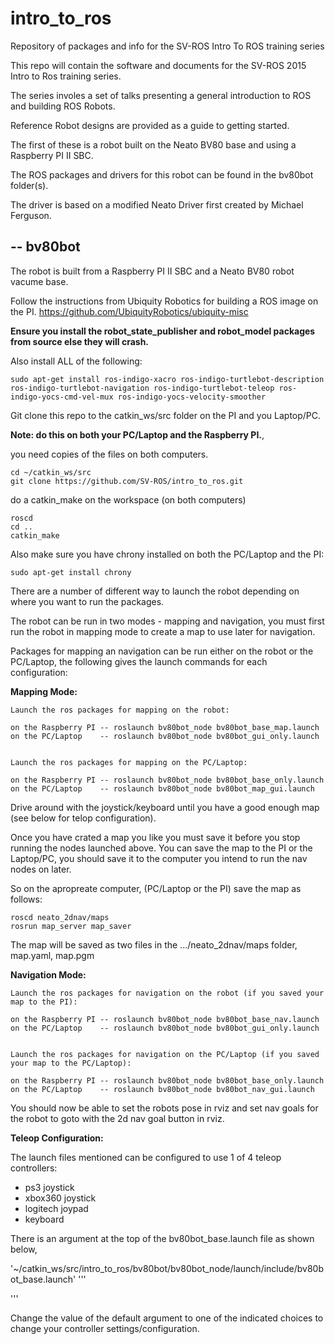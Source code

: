 # intro_to_ros
Repository of packages and info for the SV-ROS Intro To ROS training series

This repo will contain the software and documents for the SV-ROS 2015 Intro to Ros training series.

The series involes a set of talks presenting a general introduction to ROS and building ROS Robots.

Reference Robot designs are provided as a guide to getting started.

The first of these is a robot built on the Neato BV80 base and using a Raspberry PI II SBC.

The ROS packages and drivers for this robot can be found in the bv80bot folder(s).

The driver is based on a modified Neato Driver first created by Michael Ferguson.

--
bv80bot
-------

  The robot is built from a Raspberry PI II SBC and a Neato BV80 robot vacume base.
  
  Follow the instructions from Ubiquity Robotics for building a ROS image on the PI.
  https://github.com/UbiquityRobotics/ubiquity-misc
  
  <b>Ensure you install the robot_state_publisher and robot_model packages from source else they will crash.</b>
  
  Also install ALL of the following:
  ```
  sudo apt-get install ros-indigo-xacro ros-indigo-turtlebot-description ros-indigo-turtlebot-navigation ros-indigo-turtlebot-teleop ros-indigo-yocs-cmd-vel-mux ros-indigo-yocs-velocity-smoother
```
  
  Git clone this repo to the catkin_ws/src folder on the PI and you Laptop/PC.
  
  <b>Note: do this on both your PC/Laptop and the Raspberry PI.</b>, 
  
  you need copies of the files on both computers.
  
  ```
  cd ~/catkin_ws/src
  git clone https://github.com/SV-ROS/intro_to_ros.git
  ```
  do a catkin_make on the workspace (on both computers)
  
  ```
  roscd
  cd ..
  catkin_make
  ```
  
  Also make sure you have chrony installed on both the PC/Laptop and the PI:
  
  ```
  sudo apt-get install chrony
  ```
 
  There are a number of different way to launch the robot depending on where you want to run the packages.
  
  The robot can be run in two modes - mapping and navigation, you must first run the robot in mapping mode to create a   map to use later for navigation.
  
  
  Packages for mapping an navigation can be run either on the robot or the PC/Laptop, the following gives the launch     commands for each configuration:
  
  <b>Mapping Mode:</b>
  
    Launch the ros packages for mapping on the robot:
    
    on the Raspberry PI -- roslaunch bv80bot_node bv80bot_base_map.launch
    on the PC/Laptop    -- roslaunch bv80bot_node bv80bot_gui_only.launch
    
    
    Launch the ros packages for mapping on the PC/Laptop:
    
    on the Raspberry PI -- roslaunch bv80bot_node bv80bot_base_only.launch
    on the PC/Laptop    -- roslaunch bv80bot_node bv80bot_map_gui.launch
    
Drive around with the joystick/keyboard until you have a good enough map (see below for telop configuration).

Once you have crated a map you like you must save it before you stop running the nodes launched above.
You can save the map to the PI or the Laptop/PC, you should save it to the computer you intend to run the nav nodes on later.

So on the apropreate computer, (PC/Laptop or the PI) save the map as follows:
```
roscd neato_2dnav/maps
rosrun map_server map_saver
```
The map will be saved as two files in the .../neato_2dnav/maps folder, map.yaml, map.pgm


  <b>Navigation Mode:</b>
  
    Launch the ros packages for navigation on the robot (if you saved your map to the PI):
    
    on the Raspberry PI -- roslaunch bv80bot_node bv80bot_base_nav.launch
    on the PC/Laptop    -- roslaunch bv80bot_node bv80bot_gui_only.launch
    
    
    Launch the ros packages for navigation on the PC/Laptop (if you saved your map to the PC/Laptop):
    
    on the Raspberry PI -- roslaunch bv80bot_node bv80bot_base_only.launch
    on the PC/Laptop    -- roslaunch bv80bot_node bv80bot_nav_gui.launch
    
  You should now be able to set the robots pose in rviz and set nav goals for the robot to goto with the 2d nav goal button in rviz.
    
    
  <b>Teleop Configuration:</b>
  
  The launch files mentioned can be configured to use 1 of 4 teleop controllers:
  - ps3 joystick
  - xbox360 joystick
  - logitech joypad
  - keyboard
  
  There is an argument at the top of the bv80bot_base.launch file as shown below,

  '~/catkin_ws/src/intro_to_ros/bv80bot/bv80bot_node/launch/include/bv80bot_base.launch'
  '''
  <!-- Change this to use a different joystick controller -->
  <!-- Set the default value for the 'teleop_controler' arg below to one of the folowing values to select the    controler you are using to teleop the robot:
        ps3
        xbox360
        keyboard
        logitech
  -->
  <arg name="teleop_controler"   default="xbox360" />
  '''
  
  Change the value of the default argument to one of the indicated choices to change your controller settings/configuration.
  
    
  
  
  

